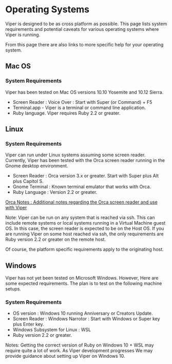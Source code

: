 # Operating Systems

Viper is designed to be as cross platform as possible. This page lists 
system requirements and potential caveats for various operating systems
where Viper is running.

From this page there are also links to more specific help for your  operating system.

## Mac OS

### System Requirements

Viper has been tested on Mac OS versions  10.10 Yosemite and 10.12 Sierra.

- Screen Reader : Voice Over : Start with Super (or Command) + F5
- Terminal.app - Viper is a terminal or command line application.
- Ruby language. Viper requires Ruby 2.2 or greater.

## Linux

### System Requirements

Viper can run under Linux systems assuming some screen reader. Currently,
Viper has been tested with the Orca screen reader running in the Gnome desktop environment.

- Screen Reader : Orca version 3.x or greater. Start with Super plus Alt plus Capitol S.
- Gnome Terminal : Known terminal emulator that works with Orca.
- Ruby Language : Version 2.2 or greater.

[Orca Notes : Additional notes regarding the Orca screen reader and use with Viper](orca)


Note: Viper can be run on any system that is reached via ssh. This can include
remote systems or local systems running in a Virtual Machine  guest OS.
In this case, the screen reader is expected to be on the Host OS. If you are
running Viper on some host reached via ssh, the only requirements are Ruby version 2.2 or greater on the remote host.

Of course, the platform specific requirements apply to the originating host.


## Windows

Viper has not yet been tested on Microsoft Windows. However,
Here are some expected requirements. The plan is to test on the following
machine setups.


### System Requirements

- OS version : Windows 10 running Anniversary or Creators Update.
- Screen Reader : Windows Narrotor : Start with Windows or Super key plus Enter key.
-  Windows Subsystem for Linux : WSL
- Ruby version 2.2 or greater.

Notes: Getting the correct version of Ruby on Windows 10 + WSL
may require quite a lot of work. As Viper development progresses
We may provide guidance about setting up Viper on Windows 10.


